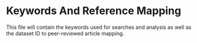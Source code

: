 # Keywords And Reference Mapping
This file will contain the keywords used for searches and analysis as well as the dataset ID to peer-reviewed article mapping. 
